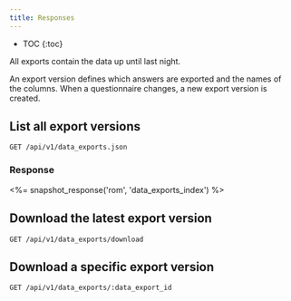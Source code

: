 ```yaml
---
title: Responses
---
```


* TOC
{:toc}

All exports contain the data up until last night.

An export version defines which answers are exported and the names of the columns. When a questionnaire changes, a new export version is created.

## List all export versions

    GET /api/v1/data_exports.json

### Response

<%= snapshot_response('rom', 'data_exports_index') %>


## Download the latest export version

    GET /api/v1/data_exports/download


## Download a specific export version

    GET /api/v1/data_exports/:data_export_id
